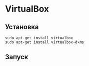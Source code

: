 # VirtualBox

## Установка

    sudo apt-get install virtualbox
    sudo apt-get install virtualbox-dkms

## Запуск

    
